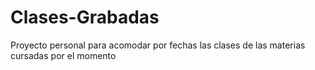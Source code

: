 # Clases-Grabadas
Proyecto personal para acomodar por fechas las clases de las materias cursadas por el momento
